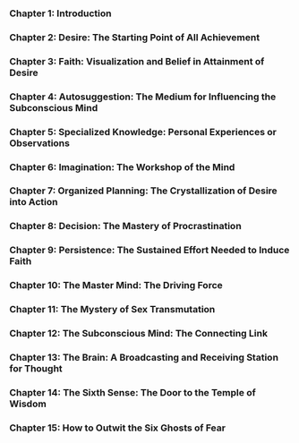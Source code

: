 ### Chapter 1: Introduction

### Chapter 2: Desire: The Starting Point of All Achievement

### Chapter 3: Faith: Visualization and Belief in Attainment of Desire

### Chapter 4: Autosuggestion: The Medium for Influencing the Subconscious Mind

### Chapter 5: Specialized Knowledge: Personal Experiences or Observations

### Chapter 6: Imagination: The Workshop of the Mind

### Chapter 7: Organized Planning: The Crystallization of Desire into Action

### Chapter 8: Decision: The Mastery of Procrastination

### Chapter 9: Persistence: The Sustained Effort Needed to Induce Faith

### Chapter 10: The Master Mind: The Driving Force

### Chapter 11: The Mystery of Sex Transmutation

### Chapter 12: The Subconscious Mind: The Connecting Link

### Chapter 13: The Brain: A Broadcasting and Receiving Station for Thought

### Chapter 14: The Sixth Sense: The Door to the Temple of Wisdom

### Chapter 15: How to Outwit the Six Ghosts of Fear
